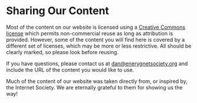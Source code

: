 # Sharing Our Content

Most of the content on our website is licensed using a [Creative Commons license](https://creativecommons.org/licenses/?lang=en) which permits non-commercial reuse as long as attribution is provided. However, some of the content you will find here is covered by a different set of licenses, which may be more or less restrictive. All should be clearly marked, so please look before reusing. 

If you have questions, please contact us at dan@enerygnetsociety.org and include the URL of the content you would like to use.  

Much of the content of our website was taken directly from, or inspired by, the Internet Society.  We are eternally grateful to them for showing us the way!
